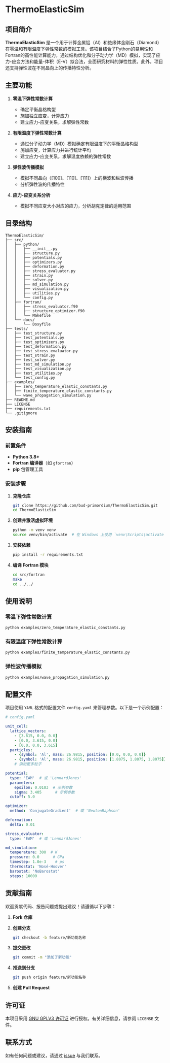 # ThermoElasticSim

## 项目简介

**ThermoElasticSim** 是一个用于计算金属铝（Al）和绝缘体金刚石（Diamond）在零温和有限温度下弹性常数的模拟工具。该项目结合了Python的易用性和Fortran的高性能计算能力，通过结构优化和分子动力学（MD）模拟，实现了应力-应变方法和能量-体积（E-V）拟合法，全面研究材料的弹性性质。此外，项目还支持弹性波在不同晶向上的传播特性分析。

## 主要功能

1. **零温下弹性常数计算**
   - 确定平衡晶格构型
   - 施加独立应变，计算应力
   - 建立应力-应变关系，求解弹性常数

2. **有限温度下弹性常数计算**
   - 通过分子动力学（MD）模拟确定有限温度下的平衡晶格构型
   - 施加应变，计算应力并进行统计平均
   - 建立应力-应变关系，求解温度依赖的弹性常数

3. **弹性波传播模拟**
   - 模拟不同晶向（[100]、[110]、[111]）上的横波和纵波传播
   - 分析弹性波的传播特性

4. **应力-应变关系分析**
   - 模拟不同应变大小对应的应力，分析胡克定律的适用范围

## 目录结构

```plaintext
ThermoElasticSim/
├── src/
│   ├── python/
│   │   ├── __init__.py
│   │   ├── structure.py
│   │   ├── potentials.py
│   │   ├── optimizers.py
│   │   ├── deformation.py
│   │   ├── stress_evaluator.py
│   │   ├── strain.py
│   │   ├── solver.py
│   │   ├── md_simulation.py
│   │   ├── visualization.py
│   │   ├── utilities.py
│   │   └── config.py
│   ├── fortran/
│   │   ├── stress_evaluator.f90
│   │   ├── structure_optimizer.f90
│   │   └── Makefile
│   └── docs/
│       └── Doxyfile
├── tests/
│   ├── test_structure.py
│   ├── test_potentials.py
│   ├── test_optimizers.py
│   ├── test_deformation.py
│   ├── test_stress_evaluator.py
│   ├── test_strain.py
│   ├── test_solver.py
│   ├── test_md_simulation.py
│   ├── test_visualization.py
│   ├── test_utilities.py
│   └── test_config.py
├── examples/
│   ├── zero_temperature_elastic_constants.py
│   ├── finite_temperature_elastic_constants.py
│   └── wave_propagation_simulation.py
├── README.md
├── LICENSE
├── requirements.txt
└── .gitignore
```

## 安装指南

### 前置条件

- **Python 3.8+**
- **Fortran 编译器**（如 `gfortran`）
- **pip** 包管理工具

### 安装步骤

1. **克隆仓库**

   ```bash
   git clone https://github.com/bud-primordium/ThermoElasticSim.git
   cd ThermoElasticSim
   ```

2. **创建并激活虚拟环境**

   ```bash
   python -m venv venv
   source venv/bin/activate  # 在 Windows 上使用 `venv\Scripts\activate`
   ```

3. **安装依赖**

   ```bash
   pip install -r requirements.txt
   ```

4. **编译 Fortran 模块**

   ```bash
   cd src/fortran
   make
   cd ../../
   ```

## 使用说明

### 零温下弹性常数计算

```bash
python examples/zero_temperature_elastic_constants.py
```

### 有限温度下弹性常数计算

```bash
python examples/finite_temperature_elastic_constants.py
```

### 弹性波传播模拟

```bash
python examples/wave_propagation_simulation.py
```

## 配置文件

项目使用 `YAML` 格式的配置文件 `config.yaml` 来管理参数。以下是一个示例配置：

```yaml
# config.yaml

unit_cell:
  lattice_vectors: 
    - [3.615, 0.0, 0.0]
    - [0.0, 3.615, 0.0]
    - [0.0, 0.0, 3.615]
  particles:
    - {symbol: 'Al', mass: 26.9815, position: [0.0, 0.0, 0.0]}
    - {symbol: 'Al', mass: 26.9815, position: [1.8075, 1.8075, 1.8075]}
    # 添加更多粒子

potential:
  type: 'EAM'  # 或 'LennardJones'
  parameters:
    epsilon: 0.0103  # 示例参数
    sigma: 3.405      # 示例参数
  cutoff: 5.0

optimizer:
  method: 'ConjugateGradient'  # 或 'NewtonRaphson'

deformation:
  delta: 0.01

stress_evaluator:
  type: 'EAM'  # 或 'LennardJones'

md_simulation:
  temperature: 300  # K
  pressure: 0.0      # GPa
  timestep: 1.0e-3    # ps
  thermostat: 'Nosé-Hoover'
  barostat: 'NoBarostat'
  steps: 10000
```

## 贡献指南

欢迎贡献代码、报告问题或提出建议！请遵循以下步骤：

1. **Fork 仓库**
2. **创建分支**

   ```bash
   git checkout -b feature/新功能名称
   ```

3. **提交更改**

   ```bash
   git commit -m "添加了新功能"
   ```

4. **推送到分支**

   ```bash
   git push origin feature/新功能名称
   ```

5. **创建 Pull Request**

## 许可证

本项目采用 [GNU GPLV3 许可证](LICENSE) 进行授权。有关详细信息，请参阅 `LICENSE` 文件。

## 联系方式

如有任何问题或建议，请通过 [issue](https://github.com/bud-primordium/ThermoElasticSim/issues) 与我们联系。
